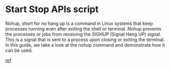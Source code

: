 # Start Stop APIs script
 
Nohup, short for no hang up is a command in Linux systems that keep processes running even after exiting the shell or terminal. Nohup prevents the processes or jobs from receiving the SIGHUP (Signal Hang UP) signal. This is a signal that is sent to a process upon closing or exiting the terminal. In this guide, we take a look at the nohup command and demonstrate how it can be used.

_[ref](https://www.digitalocean.com/community/tutorials/nohup-command-in-linux)_
